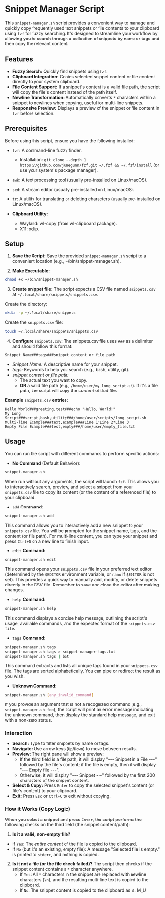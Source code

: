 # Snippet Manager Script

This `snippet-manager.sh` script provides a convenient way to manage and quickly copy frequently used text snippets or file contents to your clipboard using `fzf` for fuzzy searching. It's designed to streamline your workflow by allowing you to search through a collection of snippets by name or tags and then copy the relevant content.

## Features

- **Fuzzy Search:** Quickly find snippets using `fzf`.
- **Clipboard Integration:** Copies selected snippet content or file content directly to your system clipboard.
- **File Content Support:** If a snippet's content is a valid file path, the script will copy the file's content instead of the path itself.
- **Newline Transformation:** Automatically converts `*` characters within a snippet to newlines when copying, useful for multi-line snippets.
- **Responsive Preview:** Displays a preview of the snippet or file content in `fzf` before selection.

## Prerequisites

Before using this script, ensure you have the following installed:

- `fzf`: A command-line fuzzy finder.
  - Installation: `git clone --depth 1 https://github.com/junegunn/fzf.git ~/.fzf && ~/.fzf/install` (or use your system's package manager).
- `awk`: A text processing tool (usually pre-installed on Linux/macOS).
- `sed`: A stream editor (usually pre-installed on Linux/macOS).
- `tr`: A utility for translating or deleting characters (usually pre-installed on Linux/macOS).

- **Clipboard Utility:**
  - Wayland: wl-copy (from wl-clipboard package).
  - X11: xclip.

## Setup

1. **Save the Script:**
Save the provided `snippet-manager.sh` script to a convenient location (e.g., ~/bin/snippet-manager.sh).

2. **Make Executable:**

```bash
chmod +x ~/bin/snippet-manager.sh
```

3. **Create snippet file:**
The script expects a CSV file named `snippets.csv` at `~/.local/share/snippets/snippets.csv`.

Create the directory:

```bash
mkdir -p ~/.local/share/snippets
```

Create the `snippets.csv` file:
```bash
touch ~/.local/share/snippets/snippets.csv
```

4. **Configure** `snippets.csv`:
The snippets.csv file uses `###` as a delimiter and should follow this format:

`Snippet Name###tags###snippet content or file path`

 - _Snippet Name:_ A descriptive name for your snippet.
- _tags:_ Keywords to help you search (e.g., bash, utility, git).
- _snippet content or file path:_
  - The actual text you want to copy.
  - **OR** a valid file path (e.g., `/home/user/my_long_script.sh`). If it's a file path, the script will copy the _content_ of that file.

**Example** `snippets.csv` **entries:**

```text
Hello World###greeting,test###echo "Hello, World!"
My Long Script###script,bash,utility###/home/user/scripts/long_script.sh
Multi-line Example###text,example###Line 1*Line 2*Line 3
Empty File Example###test,empty###/home/user/empty_file.txt
```

## Usage
You can run the script with different commands to perform specific actions:

- **No Command** (Default Behavior):

```bash
snippet-manager.sh
```

When run without any arguments, the script will launch `fzf`. This allows you to interactively search, preview, and select a snippet from your `snippets.csv` file to copy its content (or the content of a referenced file) to your clipboard.

- `add` **Command:**

```bash
snippet-manager.sh add
```

This command allows you to interactively add a new snippet to your `snippets.csv` file. You will be prompted for the snippet name, tags, and the content (or file path). For multi-line content, you can type your snippet and press `Ctrl+D` on a new line to finish input.

- `edit` **Command:**

```bash
snippet-manager.sh edit
```

This command opens your `snippets.csv` file in your preferred text editor (determined by the `$EDITOR` environment variable, or `nano` if `$EDITOR` is not set). This provides a quick way to manually add, modify, or delete snippets directly in the CSV file. Remember to save and close the editor after making changes.

- `help` **Command**:

```bash
snippet-manager.sh help
```

This command displays a concise help message, outlining the script's usage, available commands, and the expected format of the `snippets.csv file`.

- `tags` **Command:**

```bash
snippet-manager.sh tags
snippet-manager.sh tags > snippet-manager-tags.txt
snippet-manager.sh tags | bat
```

This command extracts and lists all unique tags found in your `snippets.csv` file. The tags are sorted alphabetically. You can pipe or redirect the result as you wish.

- **Unknown Command:**

```bash
snippet-manager.sh [any_invalid_command]
```

If you provide an argument that is not a recognized command (e.g., `snippet-manager.sh foo`), the script will print an error message indicating the unknown command, then display the standard help message, and exit with a non-zero status.

### Interaction

- **Search:** Type to filter snippets by name or tags.
- **Navigate:** Use arrow keys (`Up`/`Down`) to move between results.
- **Preview:** The right pane will show a preview:
  - If the third field is a file path, it will display "--- Snippet in a File ---" followed by the file's content; if the file is empty, then it will display "--- Empty file ---".
  - Otherwise, it will display "--- Snippet ---" followed by the first 200 characters of the snippet content.
- **Select & Copy:** Press `Enter` to copy the selected snippet's content (or file's content) to your clipboard.
- **Exit:** Press `Esc` or `Ctrl+C` to exit without copying.

### How it Works (Copy Logic)

When you select a snippet and press `Enter`, the script performs the following checks on the third field (the snippet content/path):

1.  **Is it a valid, non-empty file?**
  - If `Yes`: The _entire content_ of the file is copied to the clipboard.
  - If `No` (but it's an existing, empty file): A message "Selected file is empty." is printed to `stderr`, and nothing is copied.
2.  **Is it not a file (or the file check failed)?**
The script then checks if the snippet content contains a `*` character anywhere.
    - If `Yes`: All `*` characters in the snippet are replaced with newline characters (`\n`), and the resulting multi-line text is copied to the clipboard.
    - If `No`: The snippet content is copied to the clipboard as is.
M_U
